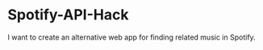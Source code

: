Spotify-API-Hack
================

I want to create an alternative web app for finding related music in Spotify.

